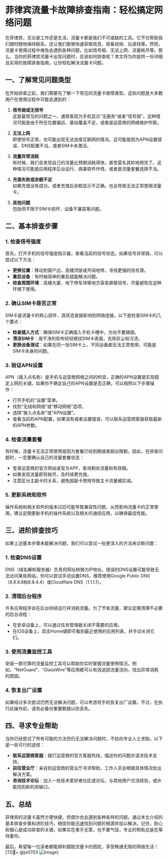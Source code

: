 # 菲律宾流量卡故障排查指南：轻松搞定网络问题

在菲律宾，无论是工作还是生活，流量卡都是我们不可或缺的工具。它不仅帮助我们随时随地保持联系，还让我们能够快速获取信息、观看视频、玩游戏等。然而，流量卡使用过程中难免会遇到各种问题，比如信号弱、无法上网、流量耗尽等。那么，当你的菲律宾流量卡出现问题时，应该如何排查呢？本文将为你提供一份详细且实用的故障排查指南，让你轻松解决流量卡问题。

## 一、了解常见问题类型

在开始排查之前，我们需要先了解一下常见的流量卡故障类型。这些问题是大多数用户在使用过程中可能会遇到的：

1. **信号弱或无信号**  
   这是最常见的问题之一，通常表现为手机显示“无服务”或者“信号弱”。这种情况可能是由于所在位置偏远、基站覆盖不足，或者是运营商的网络维护所致。

2. **无法上网**  
   即使信号正常，也可能出现无法连接互联网的情况。这可能是因为APN设置错误、DNS配置不当，或者SIM卡未激活。

3. **流量异常消耗**  
   有时候，我们会发现自己的流量比预期消耗得快，甚至莫名其妙地用完了。这种情况可能是应用程序后台运行、病毒软件作怪，或者是流量套餐选择不当。

4. **充值失败或余额不足**  
   如果充值没有成功，或者充值后余额显示不正确，也会导致无法正常使用流量卡。

5. **其他问题**  
   包括但不限于SIM卡损坏、设备不兼容等问题。

## 二、基本排查步骤

### 1. 检查信号强度
首先，打开手机的信号强度指示器，查看当前的信号状态。如果信号非常弱，可以尝试以下方法：
- **更换位置**：移动到窗户边、高楼顶层或开阔地带，寻找更强的信号源。
- **重启设备**：有时候简单的重启就能解决问题。
- **检查周围环境**：高楼大厦、地下停车场等地方容易屏蔽信号，尽量避免在这种环境下使用。

### 2. 确认SIM卡是否正常
SIM卡是流量卡的核心部件，其状态直接影响到网络连接。以下是检查SIM卡的几个要点：
- **检查插入方式**：确保SIM卡正确插入手机卡槽中，方向不要搞错。
- **清洁SIM卡**：用干净的软布轻轻擦拭SIM卡表面，去除灰尘和污渍。
- **更换设备测试**：如果在同一张SIM卡上，不同设备都无法正常使用，可能是SIM卡本身的问题。

### 3. 验证APN设置
APN（接入点名称）是手机与运营商网络之间的桥梁，正确的APN设置是实现稳定上网的关键。如果你不确定自己的APN设置是否正确，可以按照以下步骤操作：
- 打开手机的“设置”菜单。
- 找到“无线和网络”或“移动网络”选项。
- 选择“接入点名称”或“APN设置”。
- 查看当前的APN配置，如果没有或者设置错误，可以联系运营商客服获取最新的APN参数。

### 4. 检查流量套餐
有时候，流量卡无法正常使用是因为套餐已经到期或者超出限额。因此，在排查问题时，一定要确认自己的流量套餐状态：
- 登录运营商的官方网站或官方APP，查询剩余流量和有效期。
- 如果发现流量即将耗尽，及时续费充值。
- 注意区分主副卡的关系，避免因副卡使用导致主卡流量被扣减。

### 5. 更新系统和软件
操作系统和相关软件的版本过旧可能导致兼容性问题，从而影响流量卡的正常使用。建议定期更新手机的操作系统以及相关的通信应用，以确保最佳性能。

## 三、进阶排查技巧

如果上述基本步骤未能解决问题，我们可以尝试一些更深入的方法来诊断问题：

### 1. 检查DNS设置
DNS（域名解析服务器）负责将网址转换为IP地址，错误的DNS设置可能导致无法访问某些网站。你可以尝试手动设置DNS，推荐使用Google Public DNS（8.8.8.8和8.8.4.4）或Cloudflare DNS（1.1.1.1）。

### 2. 清理后台程序
许多应用程序会在后台持续运行并消耗流量。为了节省流量，建议定期清理不必要的后台进程：
- 在安卓设备上，可以通过任务管理器关闭不需要的应用。
- 在iOS设备上，双击Home键即可看到最近使用的应用列表，并手动关闭它们。

### 3. 使用流量监控工具
安装一款可靠的流量监控工具可以帮助你实时掌握流量使用情况。例如，“NetGuard”、“GlassWire”等应用都可以有效追踪流量流向，找出异常消耗的原因。

### 4. 恢复出厂设置
如果经过多次尝试仍然无法解决问题，可以考虑将手机恢复出厂设置。不过，在执行此操作前，请务必备份重要数据以防丢失。

## 四、寻求专业帮助

当你已经尝试了所有可能的方法但仍无法解决问题时，不妨向专业人士求助。以下是一些可行的途径：
- **联系运营商客服**：拨打运营商的官方客服热线，描述你的问题并请求技术支持。
- **前往营业厅**：亲自到运营商的营业厅寻求帮助，工作人员会根据具体情况给出解决方案。
- **咨询技术论坛**：加入一些技术爱好者社区或论坛，与其他用户交流经验，或许能找到新的突破口。

## 五、总结

菲律宾的流量卡虽然方便快捷，但偶尔也会遇到各种各样的问题。通过本文介绍的基本排查步骤和进阶技巧，相信你能迅速找到问题的根源并加以解决。记住，耐心和细心是成功排查的关键。如果实在束手无策，也不要气馁，专业的帮助总是在等待着你。

最后，希望每一位读者都能顺利摆脱流量卡的困扰，享受畅通无阻的网络生活！[TG💪+ @jx0703 ![Image](https://github.com/user-attachments/assets/dbca1d08-cadb-493c-b0ec-ad6f7a83f270)]